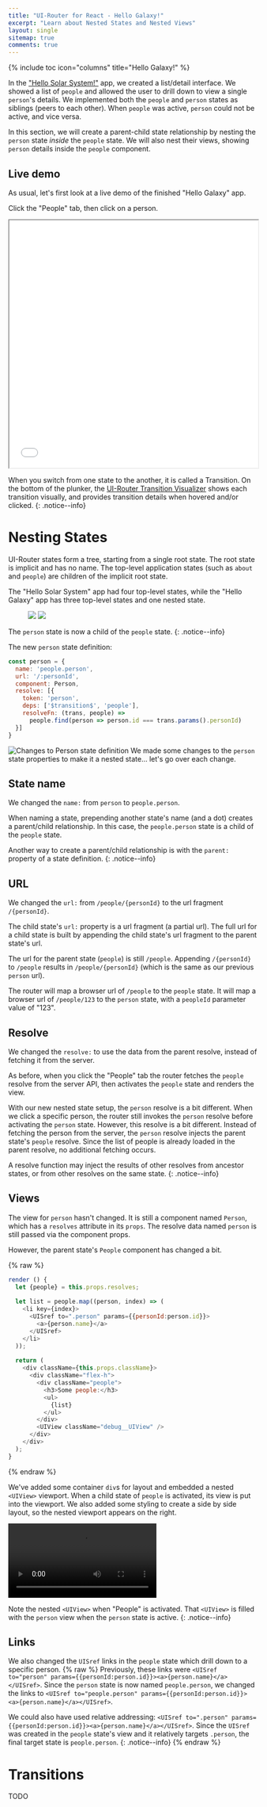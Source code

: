 ```yaml
---
title: "UI-Router for React - Hello Galaxy!"
excerpt: "Learn about Nested States and Nested Views"
layout: single
sitemap: true
comments: true
---
```

{% include toc icon="columns" title="Hello Galaxy!" %}

In the ["Hello Solar System!"](hellosolarsystem) app, we created a list/detail interface.
We showed a list of `people` and allowed the user to drill down to view a single `person`'s details.
We implemented both the `people` and `person` states as siblings (peers to each other).
When `people` was active, `person` could not be active, and vice versa.

In this section, we will create a parent-child state relationship by nesting the `person` state _inside_ the `people` state.
We will also nest their views, showing `person` details inside the `people` component.

## Live demo

As usual, let's first look at a live demo of the finished "Hello Galaxy" app.

Click the "People" tab, then click on a person.

<iframe style="width: 100%; height: 500px;"
  src="//embed.plnkr.co/NfIhgwegG7YF0kfbBewj/?show=preview"
  frameborder="1" allowfullscren="allowfullscren"></iframe>

When you switch from one state to the another, it is called a Transition.
On the bottom of the plunker, the [UI-Router Transition Visualizer](https://github.com/ui-router/visualizer)
shows each transition visually, and provides transition details when hovered and/or clicked.
{: .notice--info}

# Nesting States

UI-Router states form a tree, starting from a single root state.
The root state is implicit and has no name.
The top-level application states (such as `about` and `people`) are children of the implicit root state.

The "Hello Solar System" app had four top-level states, while the
"Hello Galaxy" app has three top-level states and one nested state.

<figure class="half">
    <img src="/assets/tutorial/hellosolarsystem.png">
    <img src="/assets/tutorial/hellogalaxy.png">
</figure>

The `person` state is now a child of the `people` state.
{: .notice--info}

The new `person` state definition:

```js
const person = {
  name: 'people.person',
  url: '/:personId',
  component: Person,
  resolve: [{
    token: 'person',
    deps: ['$transition$', 'people'],
    resolveFn: (trans, people) =>
      people.find(person => person.id === trans.params().personId)
  }]
}
```



![Changes to Person state definition](/assets/tutorial/ss-to-galaxy-diff-react.png)
We made some changes to the `person` state properties to make it a nested state... let's go over each change.



## State name

We changed the `name:` from `person` to `people.person`.

When naming a state, prepending another state's name (and a dot) creates a parent/child relationship.
In this case, the `people.person` state is a child of the `people` state.

Another way to create a parent/child relationship is with the `parent:` property of a state definition.
{: .notice--info}

## URL

We changed the `url:` from `/people/{personId}` to the url fragment `/{personId}`.

The child state's `url:` property is a url fragment (a partial url).
The full url for a child state is built by appending the child state's url fragment to the parent state's url.

The url for the parent state (`people`) is still `/people`.
Appending `/{personId}` to `/people` results in `/people/{personId}` (which is the same as our previous `person` url).

The router will map a browser url of `/people` to the `people` state.
It will map a browser url of `/people/123` to the `person` state, with a `peopleId` parameter value of "123".

## Resolve

We changed the `resolve:` to use the data from the parent resolve, instead of fetching it from the server.

As before, when you click the "People" tab the router fetches the `people` resolve from the server API,
then activates the `people` state and renders the view.

With our new nested state setup, the `person` resolve is a bit different.
When we click a specific person, the router still invokes the `person` resolve before activating the `person` state.
However, this resolve is a bit different.
Instead of fetching the person from the server, the `person` resolve injects the parent state's `people` resolve.
Since the list of people is already loaded in the parent resolve, no additional fetching occurs.

A resolve function may inject the results of other resolves from ancestor states, or from other resolves on the same state.
{: .notice--info}


## Views

The view for `person` hasn't changed.
It is still a component named `Person`, which has a `resolves` attribute in its `props`.
The resolve data named `person` is still passed via the component props.

However, the parent state's `People` component has changed a bit.

{% raw %}
```js
render () {
  let {people} = this.props.resolves;
  
  let list = people.map((person, index) => (
    <li key={index}>
      <UISref to=".person" params={{personId:person.id}}>
        <a>{person.name}</a>
      </UISref>
    </li>
  ));
  
  return (
    <div className={this.props.className}>
      <div className="flex-h">
        <div className="people">
          <h3>Some people:</h3>
          <ul>
            {list}
          </ul>
        </div>
        <UIView className="debug__UIView" />
      </div>
    </div>
  );
}
```
{% endraw %}

We've added some container `div`s for layout and embedded a nested `<UIView>` viewport.
When a child state of `people` is activated, its view is put into the viewport.
We also added some styling to create a side by side layout, so the nested viewport appears on the right.


<video controls="controls" autoplay loop>
  <source src="/assets/tutorial/nested view.mov.mp4" type="video/mp4">
  <source src="/assets/tutorial/nested view.mov.webm" type="video/webm">
</video>

Note the nested `<UIView>` when "People" is activated.
That `<UIView>` is filled with the `person` view when the `person` state is active.
{: .notice--info}

## Links

We also changed the `UISref` links in the `people` state which drill down to a specific person.
{% raw %}
Previously, these links were `<UISref to="person" params={{personId:person.id}}><a>{person.name}</a></UISref>`.
Since the `person` state is now named `people.person`, we changed the links to `<UISref to="people.person" params={{personId:person.id}}><a>{person.name}</a></UISref>`.

We could also have used relative addressing: `<UISref to=".person" params={{personId:person.id}}><a>{person.name}</a></UISref>`.
Since the `UISref` was created in the `people` state's view and it relatively targets `.person`, the final target state is `people.person`.
{: .notice--info}
{% endraw %}

# Transitions

TODO
